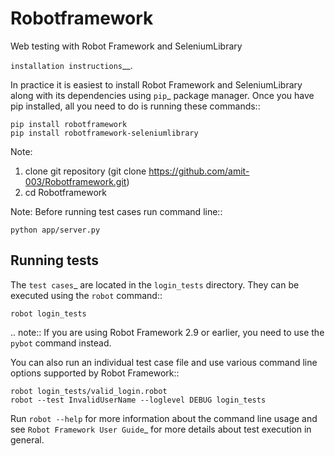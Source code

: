 # Robotframework
Web testing with Robot Framework and SeleniumLibrary



`installation instructions`__.

In practice it is easiest to install Robot Framework and
SeleniumLibrary along with its dependencies using `pip`_ package
manager. Once you have pip installed, all you need to do is running
these commands::

    pip install robotframework
    pip install robotframework-seleniumlibrary

Note:
1. clone git repository (git clone https://github.com/amit-003/Robotframework.git)
2. cd Robotframework


 Note: Before running test cases run command line::

    python app/server.py



Running tests
-------------

The `test cases`_ are located in the ``login_tests`` directory. They can be
executed using the ``robot`` command::

    robot login_tests

.. note:: If you are using Robot Framework 2.9 or earlier, you need to
          use the ``pybot`` command instead.

You can also run an individual test case file and use various command line
options supported by Robot Framework::

    robot login_tests/valid_login.robot
    robot --test InvalidUserName --loglevel DEBUG login_tests

Run ``robot --help`` for more information about the command line usage and see
`Robot Framework User Guide`_ for more details about test execution in general.



